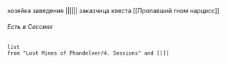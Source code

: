 хозяйка заведения ||||||
заказчица квеста [[Пропавший гном нарцисc]]


###### Есть в Сессиях
```dataview
list
from "Lost Mines of Phandelver/4. Sessions" and [[]]
```